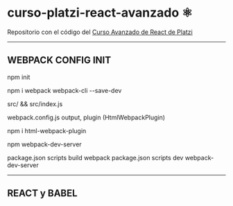 # curso-platzi-react-avanzado ⚛️

Repositorio con el código del [Curso Avanzado de React de Platzi](https://platzi.com/cursos/react-avanzado/)

----------------------------------------------
WEBPACK CONFIG INIT
----------------------------------------------
npm init

npm i webpack webpack-cli --save-dev

src/ && src/index.js 

webpack.config.js
  output, plugin (HtmlWebpackPlugin)

npm i html-webpack-plugin

npm webpack-dev-server

package.json scripts build webpack
package.json scripts dev webpack-dev-server

----------------------------------------------
REACT y BABEL
----------------------------------------------
